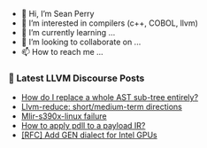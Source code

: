 - 👋 Hi, I’m Sean Perry
- 👀 I’m interested in compilers (c++, COBOL, llvm)
- 🌱 I’m currently learning ...
- 💞️ I’m looking to collaborate on ...
- 📫 How to reach me ...

<!---
s66perry/s66perry is a ✨ special ✨ repository because its `README.md` (this file) appears on your GitHub profile.
You can click the Preview link to take a look at your changes.
--->
### 📕 Latest LLVM Discourse Posts

<!-- DISCOURSE-LLVM:START -->
- [How do I replace a whole AST sub-tree entirely?](https://discourse.llvm.org/t/how-do-i-replace-a-whole-ast-sub-tree-entirely/76916#post_1)
- [Llvm-reduce: short/medium-term directions](https://discourse.llvm.org/t/llvm-reduce-short-medium-term-directions/64591?page=2#post_41)
- [Mlir-s390x-linux failure](https://discourse.llvm.org/t/mlir-s390x-linux-failure/76695?page=2#post_25)
- [How to apply pdll to a payload IR?](https://discourse.llvm.org/t/how-to-apply-pdll-to-a-payload-ir/76855#post_4)
- [[RFC] Add GEN dialect for Intel GPUs](https://discourse.llvm.org/t/rfc-add-gen-dialect-for-intel-gpus/76753#post_18)
<!-- DISCOURSE-LLVM:END -->
